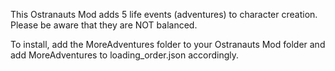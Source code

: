 This Ostranauts Mod adds 5 life events (adventures) to character creation. Please be aware that they are NOT balanced.

To install, add the MoreAdventures folder to your Ostranauts Mod folder and add MoreAdventures to loading_order.json accordingly.
